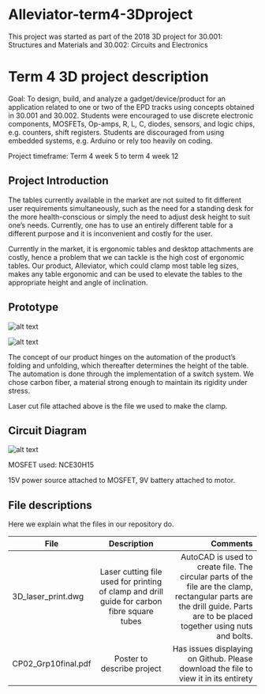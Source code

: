 # Alleviator-term4-3Dproject

This project was started as part of the 2018 3D project for 30.001: Structures and Materials and 30.002: Circuits and Electronics

# Term 4 3D project description

Goal: To	design,	build,	and	analyze a	gadget/device/product for	an	application	related	to	one	or	two	of	the	EPD	tracks using concepts obtained in 30.001 and 30.002. Students were	encouraged	to	use	discrete	electronic	components,	MOSFETs,	Op-amps,	R,	L,	C,	diodes,	sensors,	and	logic	chips,	e.g.	counters,	shift	registers. Students	are	discouraged	from	using	embedded	systems, e.g.	Arduino or	rely	too	heavily	on	coding.

Project timeframe: Term 4 week 5 to term 4 week 12


## Project Introduction
The tables currently available in the market are not suited to fit different user requirements simultaneously, such as the need for a standing desk for the more health-conscious or simply the need to adjust desk height to suit one’s needs. Currently, one has to use an entirely different table for a different purpose and it is inconvenient and costly for the user.  
 
Currently in the market, it is ergonomic tables and desktop attachments are costly, hence a problem that we can tackle is the high cost of ergonomic tables. Our product, Alleviator, which could clamp most table leg sizes, makes any table ergonomic and can be used to elevate the tables to the appropriate height and angle of inclination.

## Prototype 

![alt text](https://github.com/weiying98/alleviator-term4-3Dproject/raw/master/prototype1.png)

![alt text](https://github.com/weiying98/alleviator-term4-3Dproject/raw/master/prototype2.png)

The concept of our product hinges on the automation of the product’s folding and unfolding, which thereafter determines the height of the table. The automation is done through the implementation of a switch system. We chose carbon fiber, a material strong enough to maintain its rigidity under stress.

Laser cut file attached above is the file we used to make the clamp.

## Circuit Diagram
![alt text](https://github.com/weiying98/alleviator-term4-3Dproject/raw/master/schemeit-project.png)

MOSFET used: NCE30H15

15V power source attached to MOSFET, 9V battery attached to motor. 

## File descriptions
Here we explain what the files in our repository do.

| File        | Description           | Comments  |
| ------------- |:-------------:| -----:|
| 3D_laser_print.dwg  | Laser cutting file used for printing of clamp and drill guide for carbon fibre square tubes | AutoCAD is used to create file. The circular parts of the file are the clamp, rectangular parts are the drill guide. Parts are to be placed together using nuts and bolts. |
|CP02_Grp10final.pdf | Poster to describe project | Has issues displaying on Github. Please download the file to view it in its entirety|
